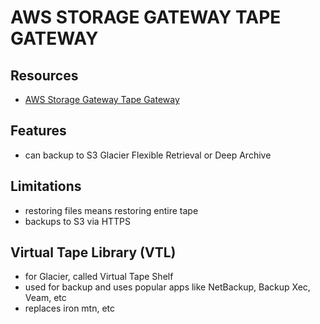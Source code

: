# AWS STORAGE GATEWAY TAPE GATEWAY

## Resources

- [AWS Storage Gateway Tape Gateway](https://docs.aws.amazon.com/storagegateway/latest/tgw/index.html)

## Features

- can backup to S3 Glacier Flexible Retrieval or Deep Archive

## Limitations

- restoring files means restoring entire tape
- backups to S3 via HTTPS

## Virtual Tape Library (VTL)

- for Glacier, called Virtual Tape Shelf
- used for backup and uses popular apps like NetBackup, Backup Xec, Veam, etc
- replaces iron mtn, etc
